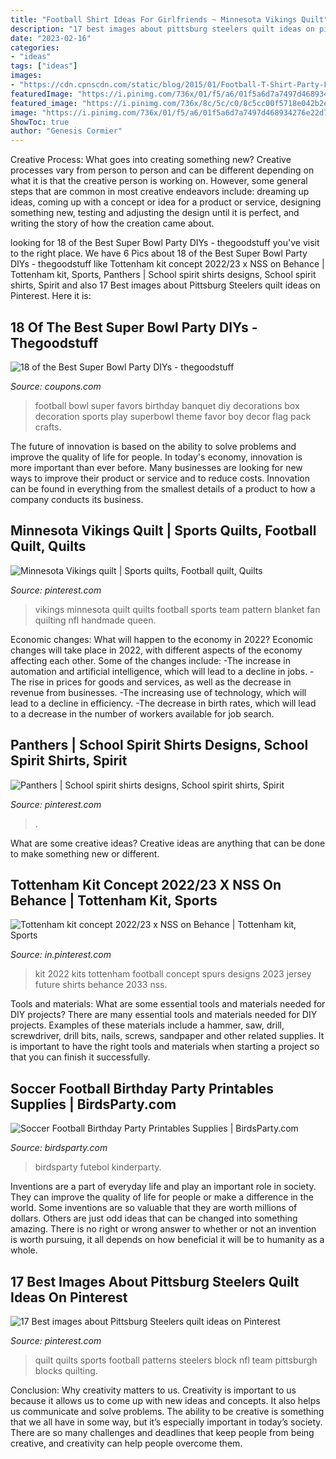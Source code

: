 ```yaml
---
title: "Football Shirt Ideas For Girlfriends ~ Minnesota Vikings Quilt"
description: "17 best images about pittsburg steelers quilt ideas on pinterest"
date: "2023-02-16"
categories:
- "ideas"
tags: ["ideas"]
images:
- "https://cdn.cpnscdn.com/static/blog/2015/01/Football-T-Shirt-Party-Favors.jpg"
featuredImage: "https://i.pinimg.com/736x/01/f5/a6/01f5a6d7a7497d468934276e22d76878.jpg"
featured_image: "https://i.pinimg.com/736x/8c/5c/c0/8c5cc00f5718e042b2e398d6cc659fc0--minnesota-vikings-quilting.jpg"
image: "https://i.pinimg.com/736x/01/f5/a6/01f5a6d7a7497d468934276e22d76878.jpg"
ShowToc: true
author: "Genesis Cormier"
---
```



Creative Process: What goes into creating something new?
Creative processes vary from person to person and can be different depending on what it is that the creative person is working on. However, some general steps that are common in most creative endeavors include: dreaming up ideas, coming up with a concept or idea for a product or service, designing something new, testing and adjusting the design until it is perfect, and writing the story of how the creation came about.

	

		
looking for 18 of the Best Super Bowl Party DIYs - thegoodstuff you've visit to the right place. We have 6 Pics about 18 of the Best Super Bowl Party DIYs - thegoodstuff like Tottenham kit concept 2022/23 x NSS on Behance | Tottenham kit, Sports, Panthers | School spirit shirts designs, School spirit shirts, Spirit and also 17 Best images about Pittsburg Steelers quilt ideas on Pinterest. Here it is:
		
    
## 18 Of The Best Super Bowl Party DIYs - Thegoodstuff

<img loading=lazy src="https://cdn.cpnscdn.com/static/blog/2015/01/Football-T-Shirt-Party-Favors.jpg" onerror="this.onerror=null;this.src='https://tse3.mm.bing.net/th?id=OIP.xR9cof7ADf-L9GtlN3AfDQHaLH&amp;pid=15.1';" alt="18 of the Best Super Bowl Party DIYs - thegoodstuff">

_Source: coupons.com_

>football bowl super favors birthday banquet diy decorations box decoration sports play superbowl theme favor boy decor flag pack crafts. 

	

The future of innovation is based on the ability to solve problems and improve the quality of life for people. In today's economy, innovation is more important than ever before. Many businesses are looking for new ways to improve their product or service and to reduce costs. Innovation can be found in everything from the smallest details of a product to how a company conducts its business.

    
## Minnesota Vikings Quilt | Sports Quilts, Football Quilt, Quilts

<img loading=lazy src="https://i.pinimg.com/736x/8c/5c/c0/8c5cc00f5718e042b2e398d6cc659fc0--minnesota-vikings-quilting.jpg" onerror="this.onerror=null;this.src='https://tse2.mm.bing.net/th?id=OIP.k_ol5rbQ55JSihgtFsR59gHaJ6&amp;pid=15.1';" alt="Minnesota Vikings quilt | Sports quilts, Football quilt, Quilts">

_Source: pinterest.com_

>vikings minnesota quilt quilts football sports team pattern blanket fan quilting nfl handmade queen. 

	

Economic changes: What will happen to the economy in 2022?
Economic changes will take place in 2022, with different aspects of the economy affecting each other. Some of the changes include: 
-The increase in automation and artificial intelligence, which will lead to a decline in jobs. 
-The rise in prices for goods and services, as well as the decrease in revenue from businesses. 
-The increasing use of technology, which will lead to a decline in efficiency. 
-The decrease in birth rates, which will lead to a decrease in the number of workers available for job search.

    
## Panthers | School Spirit Shirts Designs, School Spirit Shirts, Spirit

<img loading=lazy src="https://i.pinimg.com/736x/d8/20/3b/d8203bfe85e3d179c902d51aadc8229b--panthers-love-it.jpg" onerror="this.onerror=null;this.src='https://tse3.mm.bing.net/th?id=OIP.DEytbengsU0BICtudCp8-AHaFw&amp;pid=15.1';" alt="Panthers | School spirit shirts designs, School spirit shirts, Spirit">

_Source: pinterest.com_

>. 

	

What are some creative ideas?
Creative ideas are anything that can be done to make something new or different.

    
## Tottenham Kit Concept 2022/23 X NSS On Behance | Tottenham Kit, Sports

<img loading=lazy src="https://i.pinimg.com/736x/11/0f/8f/110f8fe5f0d1498a78da3942997db73c.jpg" onerror="this.onerror=null;this.src='https://tse1.mm.bing.net/th?id=OIP.pyoYbtE_tLBRA7I6_-NliwHaJ4&amp;pid=15.1';" alt="Tottenham kit concept 2022/23 x NSS on Behance | Tottenham kit, Sports">

_Source: in.pinterest.com_

>kit 2022 kits tottenham football concept spurs designs 2023 jersey future shirts behance 2033 nss. 

	

Tools and materials: What are some essential tools and materials needed for DIY projects?
There are many essential tools and materials needed for DIY projects. Examples of these materials include a hammer, saw, drill, screwdriver, drill bits, nails, screws, sandpaper and other related supplies. It is important to have the right tools and materials when starting a project so that you can finish it successfully.

    
## Soccer Football Birthday Party Printables Supplies | BirdsParty.com

<img loading=lazy src="https://cdn.shopify.com/s/files/1/1644/7575/products/shop-soccer-supplies-football-party-printables4_530x.jpg?v=1481203875" onerror="this.onerror=null;this.src='https://tse4.mm.bing.net/th?id=OIP.VFo0ieVaiUV1-X7-gfQY8wHaJ4&amp;pid=15.1';" alt="Soccer Football Birthday Party Printables Supplies | BirdsParty.com">

_Source: birdsparty.com_

>birdsparty futebol kinderparty. 

	

Inventions are a part of everyday life and play an important role in society. They can improve the quality of life for people or make a difference in the world. Some inventions are so valuable that they are worth millions of dollars. Others are just odd ideas that can be changed into something amazing. There is no right or wrong answer to whether or not an invention is worth pursuing, it all depends on how beneficial it will be to humanity as a whole.

    
## 17 Best Images About Pittsburg Steelers Quilt Ideas On Pinterest

<img loading=lazy src="https://i.pinimg.com/736x/01/f5/a6/01f5a6d7a7497d468934276e22d76878.jpg" onerror="this.onerror=null;this.src='https://tse3.mm.bing.net/th?id=OIP.YT1cll0EdOaeDmYD3A9F9wHaJ4&amp;pid=15.1';" alt="17 Best images about Pittsburg Steelers quilt ideas on Pinterest">

_Source: pinterest.com_

>quilt quilts sports football patterns steelers block nfl team pittsburgh blocks quilting. 

	

Conclusion: Why creativity matters to us.
Creativity is important to us because it allows us to come up with new ideas and concepts. It also helps us communicate and solve problems. The ability to be creative is something that we all have in some way, but it’s especially important in today’s society. There are so many challenges and deadlines that keep people from being creative, and creativity can help people overcome them.

